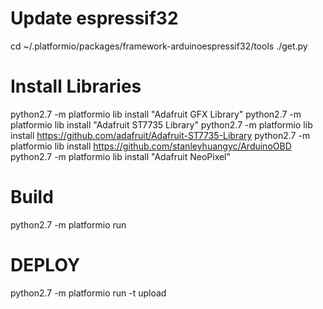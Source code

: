 # Update espressif32

cd ~/.platformio/packages/framework-arduinoespressif32/tools
./get.py

# Install Libraries

python2.7 -m platformio lib install "Adafruit GFX Library"
python2.7 -m platformio lib install "Adafruit ST7735 Library"
python2.7 -m platformio lib install https://github.com/adafruit/Adafruit-ST7735-Library
python2.7 -m platformio lib install https://github.com/stanleyhuangyc/ArduinoOBD
python2.7 -m platformio lib install "Adafruit NeoPixel"

# Build

python2.7 -m platformio run

# DEPLOY

python2.7 -m platformio run -t upload
